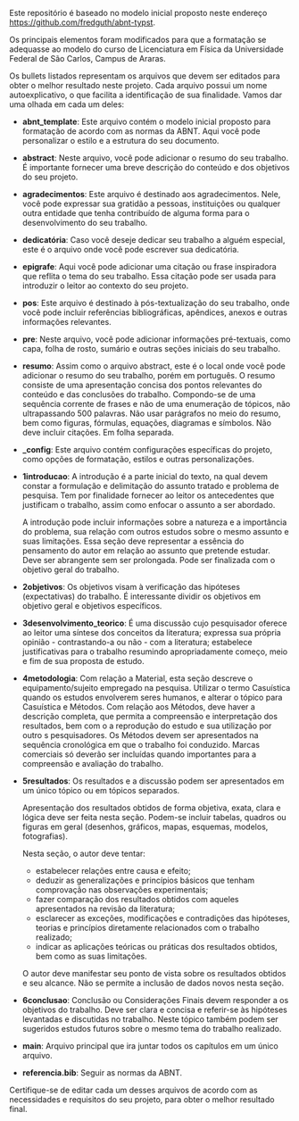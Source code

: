 Este repositório é baseado no modelo inicial proposto neste endereço https://github.com/fredguth/abnt-typst.

Os principais elementos foram modificados para que a formatação se adequasse ao modelo do curso de Licenciatura em Física da Universidade Federal de São Carlos, Campus de Araras.

Os bullets listados representam os arquivos que devem ser editados para obter o melhor resultado neste projeto. Cada arquivo possui um nome autoexplicativo, o que facilita a identificação de sua finalidade. Vamos dar uma olhada em cada um deles:
- **abnt_template**: Este arquivo contém o modelo inicial proposto para formatação de acordo com as normas da ABNT. Aqui você pode personalizar o estilo e a estrutura do seu documento.

- **abstract**: Neste arquivo, você pode adicionar o resumo do seu trabalho. É importante fornecer uma breve descrição do conteúdo e dos objetivos do seu projeto.

- **agradecimentos**: Este arquivo é destinado aos agradecimentos. Nele, você pode expressar sua gratidão a pessoas, instituições ou qualquer outra entidade que tenha contribuído de alguma forma para o desenvolvimento do seu trabalho.

- **dedicatória**: Caso você deseje dedicar seu trabalho a alguém especial, este é o arquivo onde você pode escrever sua dedicatória.

- **epigrafe**: Aqui você pode adicionar uma citação ou frase inspiradora que reflita o tema do seu trabalho. Essa citação pode ser usada para introduzir o leitor ao contexto do seu projeto.

- **pos**: Este arquivo é destinado à pós-textualização do seu trabalho, onde você pode incluir referências bibliográficas, apêndices, anexos e outras informações relevantes.

- **pre**: Neste arquivo, você pode adicionar informações pré-textuais, como capa, folha de rosto, sumário e outras seções iniciais do seu trabalho.

- **resumo**: Assim como o arquivo abstract, este é o local onde você pode adicionar o resumo do seu trabalho, porém em português. O resumo consiste de uma apresentação concisa dos pontos relevantes do conteúdo e das conclusões do trabalho. Compondo-se de uma sequência corrente de frases e não de uma enumeração de tópicos, não ultrapassando 500 palavras. Não usar parágrafos no meio do resumo, bem como figuras, fórmulas, equações, diagramas e símbolos. Não deve incluir citações. Em folha separada. 

- **_config**: Este arquivo contém configurações específicas do projeto, como opções de formatação, estilos e outras personalizações.

- **1introducao**: A introdução é a parte inicial do texto, na qual devem constar a formulação e delimitação do assunto tratado e problema de pesquisa. Tem por finalidade fornecer ao leitor os antecedentes que justificam o trabalho, assim como enfocar o assunto a ser abordado. 

    A introdução pode incluir informações sobre a natureza e a importância do problema, sua relação com outros estudos sobre o mesmo assunto e suas limitações. Essa seção deve representar a essência do pensamento do autor em relação ao assunto que pretende estudar. Deve ser abrangente sem ser prolongada. Pode ser finalizada com o objetivo geral do trabalho. 

- **2objetivos**: Os objetivos visam à verificação das hipóteses (expectativas) do trabalho. É interessante dividir os objetivos em objetivo geral e objetivos específicos.

- **3desenvolvimento_teorico**: É uma discussão cujo pesquisador oferece ao leitor uma síntese dos conceitos da literatura; expressa sua própria opinião - contrastando-a ou não - com a literatura; estabelece justificativas para o trabalho resumindo apropriadamente começo, meio e fim de sua proposta de estudo.

- **4metodologia**: Com relação a Material, esta seção descreve o equipamento/sujeito empregado na pesquisa. 
Utilizar o termo Casuística quando os estudos envolverem seres humanos, e alterar o tópico para Casuística e Métodos. Com relação aos Métodos, deve haver a descrição completa, que permita a compreensão e interpretação dos resultados, bem com o a reprodução do estudo e sua utilização por outro s pesquisadores. Os Métodos devem ser apresentados na sequência cronológica em que o trabalho foi conduzido. Marcas comerciais só deverão ser incluídas quando importantes para a compreensão e avaliação do trabalho.

- **5resultados**: Os resultados e a discussão podem ser apresentados em um único tópico ou em tópicos separados.

    Apresentação dos resultados obtidos de forma objetiva, exata, clara e lógica deve ser feita nesta seção. Podem-se incluir tabelas, quadros ou figuras em geral (desenhos, gráficos, mapas, esquemas, modelos, fotografias).

    Nesta seção, o autor deve tentar:

    - estabelecer relações entre causa e efeito;
    - deduzir as generalizações e princípios básicos que tenham comprovação nas observações experimentais;
    - fazer comparação dos resultados obtidos com aqueles apresentados na revisão da literatura;
    - esclarecer as exceções, modificações e contradições das hipóteses, teorias e princípios diretamente relacionados com o trabalho realizado;
    - indicar as aplicações teóricas ou práticas dos resultados obtidos, bem como as suas limitações.

    O autor deve manifestar seu ponto de vista sobre os resultados obtidos e seu alcance. Não se permite a inclusão de dados novos nesta seção.

- **6conclusao**: Conclusão ou Considerações Finais devem responder a os objetivos do trabalho. Deve ser clara e concisa e referir-se às hipóteses levantadas e discutidas no trabalho. Neste tópico também podem ser sugeridos estudos futuros sobre o mesmo tema do trabalho realizado.

- **main**: Arquivo principal que ira juntar todos os capítulos em um único arquivo.

- **referencia.bib**: Seguir as normas da ABNT.

Certifique-se de editar cada um desses arquivos de acordo com as necessidades e requisitos do seu projeto, para obter o melhor resultado final.

